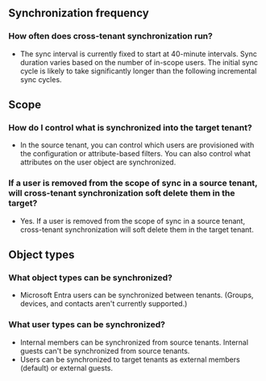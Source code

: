 ## Synchronization frequency

### How often does cross-tenant synchronization run?

- The sync interval is currently fixed to start at 40-minute intervals. Sync duration varies based on the number of in-scope users. The initial sync cycle is likely to take significantly longer than the following incremental sync cycles.

## Scope

### How do I control what is synchronized into the target tenant?

- In the source tenant, you can control which users are provisioned with the configuration or attribute-based filters. You can also control what attributes on the user object are synchronized.

### If a user is removed from the scope of sync in a source tenant, will cross-tenant synchronization soft delete them in the target?

- Yes. If a user is removed from the scope of sync in a source tenant, cross-tenant synchronization will soft delete them in the target tenant.

## Object types

### What object types can be synchronized?

- Microsoft Entra users can be synchronized between tenants. (Groups, devices, and contacts aren't currently supported.)

### What user types can be synchronized?

- Internal members can be synchronized from source tenants. Internal guests can't be synchronized from source tenants.
- Users can be synchronized to target tenants as external members (default) or external guests.
